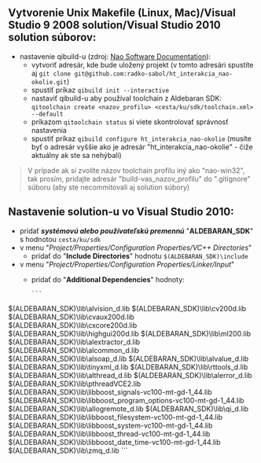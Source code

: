 ## Vytvorenie Unix Makefile (Linux, Mac)/Visual Studio 9 2008 solution/Visual Studio 2010 solution súborov:
* nastavenie qibuild-u (zdroj: [Nao Software Documentation](http://www.aldebaran-robotics.com/documentation/dev/cpp/tutos/using_qibuild.html "Dokumentácia")):
  * vytvoriť adresár, kde bude uložený projekt (v tomto adresári spustíte aj `git clone git@github.com:radko-sabol/ht_interakcia_nao-okolie.git`)
  * spustiť príkaz `qibuild init --interactive`
  * nastaviť qibuild-u aby používal toolchain z Aldebaran SDK: `qitoolchain create <nazov_profilu> <cesta/ku/sdk/toolchain.xml> --default`
  * príkazom `qitoolchain status` si viete skontrolovať správnosť nastavenia
  * spustiť príkaz `qibuild configure ht_interakcia_nao-okolie` (musíte byť o adresár vyššie ako je adresár "ht_interakcia_nao-okolie" - čiže aktuálny ak ste sa nehýbali)

> V prípade ak si zvolíte názov toolchain profilu iný ako "nao-win32", tak prosím, pridajte adresár "build-vas_nazov_profilu" do ".gitignore" súboru (aby ste necommitovali aj solution súbory)

## Nastavenie solution-u vo Visual Studio 2010:
* pridať ***systémovú alebo používateľskú premennú*** "**ALDEBARAN_SDK**" s hodnotou `cesta/ku/sdk`
* v menu "*Project/Properties/Configuration Properties/VC++ Directories*"
  * pridať do "**Include Directories**" hodnotu `$(ALDEBARAN_SDK)\include`
* v menu "*Project/Properties/Configuration Properties/Linker/Input*"
  * pridať do "**Additional Dependencies**" hodnoty:

        ```
$(ALDEBARAN_SDK)\lib\alvision_d.lib
$(ALDEBARAN_SDK)\lib\cv200d.lib
$(ALDEBARAN_SDK)\lib\cvaux200d.lib
$(ALDEBARAN_SDK)\lib\cxcore200d.lib
$(ALDEBARAN_SDK)\lib\highgui200d.lib
$(ALDEBARAN_SDK)\lib\ml200.lib
$(ALDEBARAN_SDK)\lib\alextractor_d.lib
$(ALDEBARAN_SDK)\lib\alcommon_d.lib
$(ALDEBARAN_SDK)\lib\alsoap_d.lib
$(ALDEBARAN_SDK)\lib\alvalue_d.lib
$(ALDEBARAN_SDK)\lib\tinyxml_d.lib
$(ALDEBARAN_SDK)\lib\rttools_d.lib
$(ALDEBARAN_SDK)\lib\althread_d.lib
$(ALDEBARAN_SDK)\lib\alerror_d.lib
$(ALDEBARAN_SDK)\lib\pthreadVCE2.lib
$(ALDEBARAN_SDK)\lib\libboost_signals-vc100-mt-gd-1_44.lib
$(ALDEBARAN_SDK)\lib\libboost_program_options-vc100-mt-gd-1_44.lib
$(ALDEBARAN_SDK)\lib\allogremote_d.lib
$(ALDEBARAN_SDK)\lib\qi_d.lib
$(ALDEBARAN_SDK)\lib\libboost_filesystem-vc100-mt-gd-1_44.lib
$(ALDEBARAN_SDK)\lib\libboost_system-vc100-mt-gd-1_44.lib
$(ALDEBARAN_SDK)\lib\libboost_thread-vc100-mt-gd-1_44.lib
$(ALDEBARAN_SDK)\lib\libboost_date_time-vc100-mt-gd-1_44.lib
$(ALDEBARAN_SDK)\lib\zmq_d.lib
        ```
